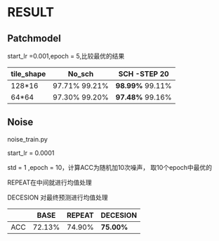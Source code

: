 # RESULT

## Patchmodel

start_lr =0.001,epoch = 5,比较最优的结果

| tile_shape | No_sch | SCH -STEP 20 |
| ---------- | ------ | ------------ |
| 128*16     | 97.71%  99.21%| **98.99%**  99.11% |
| 64*64      | 97.30% 99.20%| **97.48%** 99.16%  |

## Noise 

noise_train.py

start_lr = 0.0001

std = 1 ,epoch = 10，计算ACC为随机加10次噪声， 取10个epoch中最优的

REPEAT在中间就进行均值处理

DECESION 对最终预测进行均值处理

|      | BASE   | REPEAT | DECESION   |
| ---- | ------ | ------ | ---------- |
| ACC  | 72.13% | 74.90% | **75.00%** |
